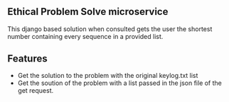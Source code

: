 # 
## Ethical Problem Solve microservice 



This django based solution when consulted gets the user the shortest number containing every sequence in a provided list.



## Features

- Get the solution to the problem with the original keylog.txt list
- Get the soution of the problem with a list passed in the json file of the get request.
